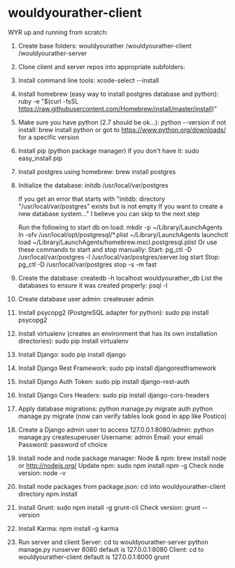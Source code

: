 # wouldyourather-client
WYR up and running from scratch:

1. Create base folders:
wouldyourather
/wouldyourather-client
/wouldyourather-server

2. Clone client and server repos into appropriate subfolders:

3. Install command line tools:
	xcode-select --install

4. Install homebrew (easy way to install postgres database and python):
	ruby -e "$(curl -fsSL https://raw.githubusercontent.com/Homebrew/install/master/install)"

5. Make sure you have python (2.7 should be ok...): 
	python --version
	if not install:
		brew install python
		or got to https://www.python.org/downloads/ for a specific version

6. Install pip (python package manager) if you don't have it:
	sudo easy_install pip

6. Install postgres using homebrew:
	brew install postgres

7. Initialize the database:
	initdb /usr/local/var/postgres
	
	If you get an error that starts with "initdb: directory "/usr/local/var/postgres" exists but is not empty
	If you want to create a new database system..." I believe you can skip to the next step

	Run the following to start db on load:
		mkdir -p ~/Library/LaunchAgents
		ln -sfv /usr/local/opt/postgresql/*.plist ~/Library/LaunchAgents
		launchctl load ~/Library/LaunchAgents/homebrew.mxcl.postgresql.plist
	Or use these commands to start and stop manually:
		Start: pg_ctl -D /usr/local/var/postgres -l /usr/local/var/postgres/server.log start
		Stop: pg_ctl -D /usr/local/var/postgres stop -s -m fast

8. Create the database:
	createdb -h localhost wouldyourather_db
	List the databases to ensure it was created properly:
		psql -l

9. Create database user admin:
	createuser admin

10. Install psycopg2 (PostgreSQL adapter for python):
	sudo pip install psycopg2

11. Install virtualenv (creates an environment that has its own installation directories):
	sudo pip install virtualenv

12. Install Django:
	sudo pip install django

13. Install Django Rest Framework:
	sudo pip install djangorestframework

14. Install Django Auth Token:
	sudo pip install django-rest-auth

15. Install Django Cors Headers:
	sudo pip install django-cors-headers

16. Apply database migrations:
	python manage.py migrate auth
	python manage.py migrate
	(now can verify tables look good in app like Postico)

17. Create a Django admin user to access 127.0.0.1:8080/admin:
	python manage.py createsuperuser
	Username: admin
	Email: your email
	Password: password of choice

18. Install node and node package manager:
	Node & npm:
		brew install node
		or http://nodejs.org/
	Update npm:
		sudo npm install npm -g
	Check node version:
		node -v

19. Install node packages from package.json:
	cd into wouldyourather-client directory
	npm install

20. Install Grunt:
	sudo npm install -g grunt-cli
	Check version:
		grunt --version

21. Install Karma:
	npm install -g karma

22. Run server and client
	Server:
		cd to wouldyourather-server
		python manage.py runserver 8080
		default is 127.0.0.1:8080
	Client:
		cd to wouldyourather-client
		default is 127.0.0.1:8000
		grunt